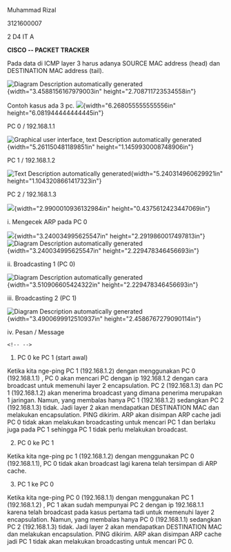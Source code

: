 Muhammad Rizal

3121600007

2 D4 IT A

**CISCO -- PACKET TRACKER**

Pada data di ICMP layer 3 harus adanya SOURCE MAC address (head) dan
DESTINATION MAC address (tail).

![Diagram Description automatically
generated](vertopal_51fe8296a00943bda68a5574b55b0e98/media/image1.png){width="3.4588156167979003in"
height="2.708711723534558in"}

Contoh kasus ada 3 pc.
![](vertopal_51fe8296a00943bda68a5574b55b0e98/media/image2.png){width="6.268055555555556in"
height="6.081944444444445in"}

PC 0 / 192.168.1.1

![Graphical user interface, text Description automatically
generated](vertopal_51fe8296a00943bda68a5574b55b0e98/media/image3.png){width="5.261150481189851in"
height="1.1459930008748906in"}

PC 1 / 192.168.1.2

![Text Description automatically
generated](vertopal_51fe8296a00943bda68a5574b55b0e98/media/image4.png){width="5.240314960629921in"
height="1.1043208661417323in"}

PC 2 / 192.168.1.3

![](vertopal_51fe8296a00943bda68a5574b55b0e98/media/image5.png){width="2.9900010936132984in"
height="0.4375612423447069in"}

i.  Mengecek ARP pada PC 0

![](vertopal_51fe8296a00943bda68a5574b55b0e98/media/image6.png){width="3.240034995625547in"
height="2.2919860017497813in"}![Diagram Description automatically
generated](vertopal_51fe8296a00943bda68a5574b55b0e98/media/image7.png){width="3.240034995625547in"
height="2.229478346456693in"}

ii. Broadcasting 1 (PC 0)

![Diagram Description automatically
generated](vertopal_51fe8296a00943bda68a5574b55b0e98/media/image8.png){width="3.510906605424322in"
height="2.229478346456693in"}

iii. Broadcasting 2 (PC 1)

![Diagram Description automatically
generated](vertopal_51fe8296a00943bda68a5574b55b0e98/media/image9.png){width="3.4900699912510937in"
height="2.4586767279090114in"}

iv. Pesan / Message

```{=html}
<!-- -->
```
1.  PC 0 ke PC 1 (start awal)

Ketika kita nge-ping PC 1 (192.168.1.2) dengan menggunakan PC 0
(192.168.1.1) , PC 0 akan mencari PC dengan ip 192.168.1.2 dengan cara
broadcast untuk memenuhi layer 2 encapsulation. PC 2 (192.168.1.3) dan
PC 1 (192.168.1.2) akan menerima broadcast yang dimana penerima
merupakan 1 jaringan. Namun, yang membalas hanya PC 1 (192.168.1.2)
sedangkan PC 2 (192.168.1.3) tidak. Jadi layer 2 akan mendapatkan
DESTINATION MAC dan melakukan encapsulation. PING dikirim. ARP akan
disimpan ARP cache jadi PC 0 tidak akan melakukan broadcasting untuk
mencari PC 1 dan berlaku juga pada PC 1 sehingga PC 1 tidak perlu
melakukan broadcast.

2.  PC 0 ke PC 1

Ketika kita nge-ping pc 1 (192.168.1.2) dengan menggunakan PC 0
(192.168.1.1), PC 0 tidak akan broadcast lagi karena telah tersimpan di
ARP cache.

3.  PC 1 ke PC 0

Ketika kita nge-ping PC 0 (192.168.1.1) dengan menggunakan PC 1
(192.168.1.2) , PC 1 akan sudah mempunyai PC 2 dengan ip 192.168.1.1
karena telah broadcast pada kasus pertama tadi untuk memenuhi layer 2
encapsulation. Namun, yang membalas hanya PC 0 (192.168.1.1) sedangkan
PC 2 (192.168.1.3) tidak. Jadi layer 2 akan mendapatkan DESTINATION MAC
dan melakukan encapsulation. PING dikirim. ARP akan disimpan ARP cache
jadi PC 1 tidak akan melakukan broadcasting untuk mencari PC 0.
